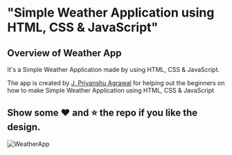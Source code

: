 # "Simple Weather Application using HTML, CSS &amp; JavaScript"

## Overview of Weather App

It's a  Simple Weather Application made by using HTML, CSS &amp; JavaScript.

The app is created by [J. Priyanshu Agrawal](https://www.linkedin.com/in/priyanshu-agrawal-83b268291/) for helping out the beginners on how to make Simple Weather Application using HTML, CSS &amp; JavaScript

## Show some :heart: and :star: the repo if you like the design.

![WeatherApp](https://user-images.githubusercontent.com/42378118/99897986-fd02dc00-2cc3-11eb-9cac-f5b577bfef40.png)


